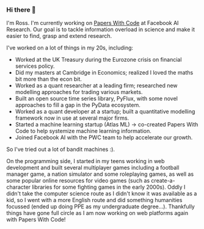 ### Hi there 👋

I'm Ross. I'm currently working on [Papers With Code](http://www.paperswithcode.com) at Facebook AI Research. Our goal is to tackle information overload in science and make it easier to find, grasp and extend research.

I've worked on a lot of things in my 20s, including:

- Worked at the UK Treasury during the Eurozone crisis on financial services policy.
- Did my masters at Cambridge in Economics; realized I loved the maths bit more than the econ bit.
- Worked as a quant researcher at a leading firm; researched new modelling approaches for trading various markets.
- Built an open source time series library, PyFlux, with some novel approaches to fill a gap in the PyData ecosystem.
- Worked as a quant developer at a startup; built a quantitative modelling framework now in use at several major firms.
- Started a machine learning startup (Atlas ML) -> co-created Papers With Code to help systemize machine learning information.
- Joined Facebook AI with the PWC team to help accelerate our growth.

So I've tried out a lot of bandit machines :). 

On the programming side, I started in my teens working in web development and built several multiplayer games including a football manager game, a nation simulator and some roleplaying games, as well as some popular online resources for video games (such as create-a-character libraries for some fighting games in the early 2000s). Oddly I didn't take the computer science route as I didn't know it was available as a kid, so I went with a more English route and did something  humanities focussed (ended up doing PPE as my undergraduate degree...). Thankfully things have gone full circle as I am now working on web platforms again with Papers With Code!

